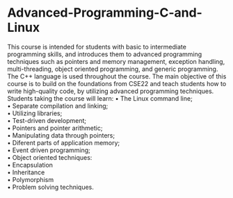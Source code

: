 # Advanced-Programming-C-and-Linux
This course is intended for students with basic to intermediate programming skills, and introduces them to advanced programming techniques such as pointers and memory management, exception handling, multi-threading, object oriented programming, and generic programming. The C++ language is used throughout the course.
The main objective of this course is to build on the foundations from CSE22 and
teach students how to write high-quality code, by utilizing advanced programming
techniques. Students taking the course will learn:
• The Linux command line;<br />
• Separate compilation and linking;<br />
• Utilizing libraries;<br />
• Test-driven development;<br />
• Pointers and pointer arithmetic;<br />
• Manipulating data through pointers;<br />
• Diferent parts of application memory; <br />
• Event driven programming;<br />
• Object oriented techniques:<br />
• Encapsulation<br />
• Inheritance<br />
• Polymorphism<br />
• Problem solving techniques.<br />
